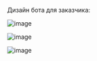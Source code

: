 Дизайн бота для заказчика:

![image](https://github.com/user-attachments/assets/4c091d9f-452c-430b-b915-aa259fde80a7)

![image](https://github.com/user-attachments/assets/6723323e-eb6a-4e71-b704-816e805fb91f)

![image](https://github.com/user-attachments/assets/80e6b5f0-2edc-4615-b779-b7d999e904fb)
